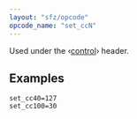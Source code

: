 ```yaml
---
layout: "sfz/opcode"
opcode_name: "set_ccN"
---
```

Used under the ‹[control](/headers/control)› header.

## Examples

```
set_cc40=127
set_cc100=30
```
